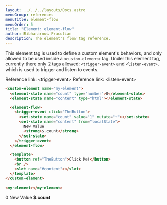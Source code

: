 ```yaml
---
layout: ../../../layouts/Docs.astro
menuGroup: references
menuTitle: element-flow
menuOrder: 5
title: "Element: element-flow"
author: Ribhararnus Pracutian
description: The element's flow tag reference.
---
```


This element tag is used to define a custom element's behaviors, and only allowed to be used inside a <anchor-link href="/references/elements/custom-element">`<custom-element>`</anchor-link> tag. Under this element tag, currently there only 2 tags allowed: <anchor-link href="/references/flows/trigger-event">`<trigger-event>`</anchor-link> and <anchor-link href="/references/flows/listen-event">`<listen-event>`</anchor-link>, which is used to trigger and listen to events.

<ref-section title="Allowed Children">
  <ref-item-def name="trigger-event">
    Reference link: <anchor-link href="/references/flows/trigger-event">&lt;trigger-event&gt;</anchor-link>
  </ref-item-def>
  <ref-item-def name="listen-event">
    Reference link: <anchor-link href="/references/flows/listen-event">&lt;listen-event&gt;</anchor-link>
  </ref-item-def>
</ref-section>

<ref-section title="Example"></ref-section>

```html
<custom-element name="my-element">
  <element-state name="count" type="number">0</element-state>
  <element-state name="content" type="html"></element-state>

  <element-flow>
    <trigger-event click="TheButton">
      <set-state name="count" value="1" mutate="+"></set-state>
      <set-state name="content" from="localState">
        New Value
        <strong>$.count</strong>
      </set-state>
    </trigger-event>
  </element-flow>

  <template>
    <button ref="TheButton">Click Me!</button>
    <br />
    <slot name="#content"></slot>
  </template>
</custom-element>

<my-element></my-element>
```

<custom-element name="my-element">
  <element-state name="count" type="number">0</element-state>
  <element-state name="content" type="html"></element-state>

  <element-flow>
    <trigger-event click="TheButton">
      <set-state name="count" value="1" mutate="+"></set-state>
      <set-state name="content" from="localState">
        New Value <strong>$.count</strong>
      </set-state>
    </trigger-event>
  </element-flow>

  <template>
    <button ref="TheButton">Click Me!</button><br />
    <slot name="#content"></slot>
  </template>
</custom-element>

<realm-demo>
  <my-element></my-element>
</realm-demo>
